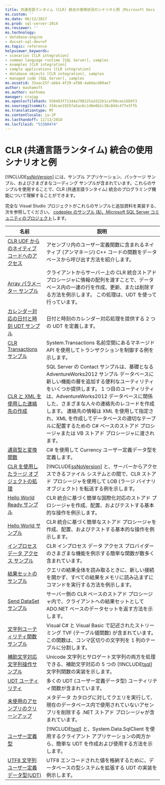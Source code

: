```yaml
---
title: 共通言語ランタイム (CLR) 統合の使用状況のシナリオと例 |Microsoft Docs
ms.custom: ''
ms.date: 06/13/2017
ms.prod: sql-server-2014
ms.reviewer: ''
ms.technology:
- database-engine
- docset-sql-devref
ms.topic: reference
helpviewer_keywords:
- scenarios [CLR integration]
- common language runtime [SQL Server], samples
- examples [CLR integration]
- sample applications [CLR integration]
- database objects [CLR integration], samples
- managed code [SQL Server], samples
ms.assetid: 33aac25f-abb4-4f29-af88-4a0dacd80ae7
author: mashamsft
ms.author: mathoma
manager: craigg
ms.openlocfilehash: 550483f71344a790225a2d22b1caf09cee16b9f3
ms.sourcegitcommit: 334cae1925fa5ac6c140e0b2c38c844c477e3ffb
ms.translationtype: MT
ms.contentlocale: ja-JP
ms.lasthandoff: 12/13/2018
ms.locfileid: "53360474"
---
```

# <a name="usage-scenarios-and-examples-for-common-language-runtime-clr-integration"></a>CLR (共通言語ランタイム) 統合の使用シナリオと例
  [!INCLUDE[ssNoVersion](../../includes/ssnoversion-md.md)] には、サンプル アプリケーション、パッケージ サンプル、およびさまざまなコーディング サンプルが含まれています。これらのサンプルを使用することで、CLR (共通言語ランタイム) 統合のプログラミング機能について理解することができます。  
  
 完全な Visual Studio プロジェクトがこれらのサンプルと追加資料を実装する、次を参照してください。 [codeplex のサンプル (&)、Microsoft SQL Server コミュニティのプロジェクト](https://go.microsoft.com/fwlink/?LinkID=193935)します。  
  
|名前|説明|  
|----------|-----------------|  
|[CLR UDF からのネイティブ コードへのアクセス](../../../2014/database-engine/dev-guide/accessing-native-code-from-a-clr-udf.md)|アセンブリ内のユーザー定義関数に含まれるネイティブ (アンマネージ) C++ コードの関数をデータベースから呼び出す方法を紹介します。|  
|[Array パラメーター サンプル](../../../2014/database-engine/dev-guide/array-parameter-sample.md)|クライアントからサーバー上の CLR 統合ストアド プロシージャに情報の配列を渡すことで、データベース内の一連の行を作成、更新、または削除する方法を例示します。 この処理は、UDT を使って行っています。|  
|[カレンダー対応の日付と時刻 UDT サンプル](../../../2014/database-engine/dev-guide/calendar-aware-date-and-time-udt-sample.md)|日付と時刻のカレンダー対応処理を提供する 2 つの UDT を定義します。|  
|[CLR Transactions サンプル](../../../2014/database-engine/dev-guide/clr-transactions-sample.md)|System.Transactions 名前空間にあるマネージド API を使用してトランザクションを制御する例を示します。|  
|[CLR と XML を使用した連絡先の作成](../../../2014/database-engine/dev-guide/contact-creation-using-clr-and-xml.md)|SQL Server の Contact サンプルは、基礎となる AdventureWorks2012 サンプル データベースに新しい機能の層を追加する便利なユーティリティをいくつか提供します。 1 つ目のユーティリティは、AdventureWorks2012 データベースに関係した、さまざまな人々の連絡先のレコードを作成します。 連絡先の情報は XML を使用して指定され、XML を作成してデータベースの適切なテーブルに配置するための C# ベースのストアド プロシージャまたは VB ストアド プロシージャに渡されます。|  
|[通貨型と変換関数](../../../2014/database-engine/dev-guide/currency-type-and-conversion-function.md)|C# を使用して Currency ユーザー定義データ型を定義します。|  
|[CLR を使用したラージ オブジェクトの処理](../../../2014/database-engine/dev-guide/handling-large-objects-using-clr.md)|[!INCLUDE[ssNoVersion](../../includes/ssnoversion-md.md)] と、サーバーからアクセスできるファイル システムとの間で、CLR ストアド プロシージャを使用して LOB (ラージ バイナリ オブジェクト) を転送する例を示します。|  
|[Hello World Ready サンプル](../../../2014/database-engine/dev-guide/hello-world-ready-sample.md)|CLR 統合に基づく簡単な国際化対応のストアド プロシージャを作成、配置、およびテストする基本的な操作を例示します。|  
|[Hello World サンプル](../../../2014/database-engine/dev-guide/hello-world-sample.md)|CLR 統合に基づく簡単なストアド プロシージャを作成、配置、およびテストする基本的な操作を例示します。|  
|[インプロセス データ アクセス サンプル](../../../2014/database-engine/dev-guide/in-process-data-access-sample.md)|CLR インプロセス データ アクセス プロバイダーのさまざまな機能を例示する簡単な関数が数多く含まれています。|  
|[結果セットのサンプル](../../../2014/database-engine/dev-guide/result-set-sample.md)|クエリの結果全体を読み取るときに、新しい接続を開かず、すべての結果をメモリに読み込まずにコマンドを実行する方法を例示します。|  
|[Send DataSet サンプル](../../../2014/database-engine/dev-guide/send-dataset-sample.md)|サーバー側の CLR ベースのストアド プロシージャ内で、クライアントへの結果セットとして ADO.NET ベースのデータセットを返す方法を示します。|  
|[文字列ユーティリティ関数サンプル](../../../2014/database-engine/dev-guide/string-utility-functions-sample.md)|Visual C# と Visual Basic で記述されたストリーミング TVF (テーブル値関数) が含まれています。この関数は、コンマ区切りの文字列を 1 列のテーブルに分割します。|  
|[補助文字対応文字列操作サンプル](../../../2014/database-engine/dev-guide/supplementary-aware-string-manipulation-sample.md)|Unicode 文字列とサロゲート文字列の両方を処理できる、補助文字対応の 5 つの [!INCLUDE[tsql](../../includes/tsql-md.md)] 文字列関数の実装を示します。|  
|[UDT ユーティリティ](../../../2014/database-engine/dev-guide/udt-utilities.md)|多くの UDT (ユーザー定義データ型) ユーティリティ関数が含まれています。|  
|[未使用のアセンブリのクリーンアップ](../../../2014/database-engine/dev-guide/unused-assembly-cleanup.md)|メタデータ カタログに対してクエリを実行して、現在のデータベース内で使用されていないアセンブリを削除する .NET ストアド プロシージャが含まれています。|  
|[ユーザー定義型](../../../2014/database-engine/dev-guide/user-defined-type.md)|[!INCLUDE[tsql](../../includes/tsql-md.md)] と、System.Data.SqlClient を使用するクライアント アプリケーションの両方から、簡単な UDT を作成および使用する方法を示します。|  
|[UTF8 文字列ユーザー定義データ型&#40;UDT&#41;](../../../2014/database-engine/dev-guide/utf8-string-user-defined-data-type-udt.md)|UTF8 エンコードされた値を格納するために、データベースの型システムを拡張する UDT の実装を例示します。|  
  
  
